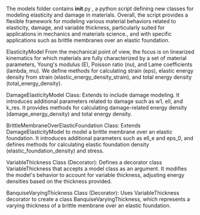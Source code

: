 The models folder contains __init__.py , a python script defining new classes for modeling elasticity and damage in materials.
Overall, the script provides a flexible framework for modeling various material behaviors related to elasticity, damage, and variable thickness, particularly suited for applications in mechanics and materials science., and with specific applications such as brittle membranes over an elastic foundation.


ElasticityModel 
From the mechanical point of view, the focus is on linearized kinematics for which materials are fully characterized by a set of material parameters, Young's modulus (E), Poisson ratio (nu), and Lame coefficients (lambda, mu). We define methods for calculating strain (eps), elastic energy density from strain (elastic_energy_density_strain), and total energy density (total_energy_density).

DamageElasticityModel Class: 
Extends to include damage modeling. It introduces additional parameters related to damage such as w1, ell, and k_res. It provides methods for calculating damage-related energy density (damage_energy_density) and total energy density.

BrittleMembraneOverElasticFoundation Class: 
Extends DamageElasticityModel to model a brittle membrane over an elastic foundation. It introduces additional parameters such as ell_e and eps_0, and defines methods for calculating elastic foundation density (elastic_foundation_density) and stress.

VariableThickness Class (Decorator): 
Defines a decorator class VariableThickness that accepts a model class as an argument. It modifies the model's behavior to account for variable thickness, adjusting energy densities based on the thickness provided.

BanquiseVaryingThickness Class (Decorator):
Uses VariableThickness decorator to create a class BanquiseVaryingThickness, which represents a varying thickness of a brittle membrane over an elastic foundation.

